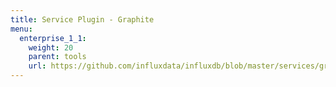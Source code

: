 ```yaml
---
title: Service Plugin - Graphite
menu:
  enterprise_1_1:
    weight: 20
    parent: tools
    url: https://github.com/influxdata/influxdb/blob/master/services/graphite/README.md
---
```


